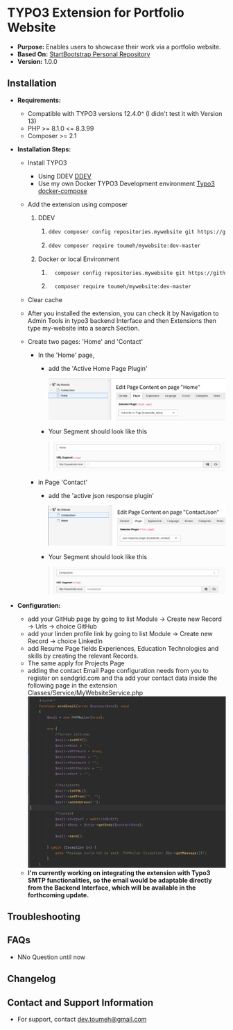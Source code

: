 # TYPO3 Extension for Portfolio Website
- **Purpose:** Enables users to showcase their work via a portfolio website.
- **Based On:** [StartBootstrap Personal Repository](https://github.com/StartBootstrap/startbootstrap-personal.git)
- **Version:** 1.0.0
## Installation
- **Requirements:**
  - Compatible with TYPO3 versions 12.4.0^ (I didn't test it with Version 13)
  - PHP >= 8.1.0 <= 8.3.99
  - Composer >= 2.1
- **Installation Steps:**
    - Install TYPO3
        - Using DDEV [DDEV](https://ddev.readthedocs.io/en/stable/)
        - Use my own Docker TYPO3 Development environment [Typo3 docker-compose](https://github.com/dev-Toumeh/php-dockerCompose-devstack/tree/typo3)
    - Add the extension using composer
       1. DDEV
            1. ```bash
               ddev composer config repositories.mywebsite git https://github.com/dev-Toumeh/typo3-Portfolio-extension
               ```
            2. ```bash
               ddev composer require toumeh/mywebsite:dev-master
               ```
       2. Docker or local Environment 
           1. ```bash
                composer config repositories.mywebsite git https://github.com/dev-Toumeh/typo3-Portfolio-extension
               ```
           2. ```bash
                composer require toumeh/mywebsite:dev-master
               ```
    - Clear cache 
    - After you installed the extension, you can check it by Navigation to Admin Tools in typo3 backend Interface and then Extensions then type my-website into a search Section.
    - Create two pages: 'Home' and 'Contact'

       - In the 'Home' page, 
         - add the 'Active Home Page Plugin'
          
           ![Alt text](assets/home-plugin.png)
          
         - Your Segment should look like this
          
           ![Alt text](assets/home-segment.png) 
          
       - in Page 'Contact' 
         - add the 'active json response plugin' 
          
           ![Alt text](assets/json-plugin.png)
          
         - Your Segment should look like this
          
           ![Alt text](assets/json-segment.png)
          
- **Configuration:**
    - add your GitHub page by going to list Module -> Create new Record -> Urls -> choice GitHub
    - add your linden profile link by going to list Module -> Create new Record -> choice LinkedIn
    - add Resume Page fields Experiences, Education Technologies and skills by creating the relevant Records.
    - The same apply for Projects Page
    - adding the contact Email Page configuration needs from you to register on sendgrid.com and tha add your contact data inside the following page in the extension
      Classes/Service/MyWebsiteService.php
      ![Alt text](assets/email-config.png)
    - **I'm currently working on integrating the extension with Typo3 SMTP functionalities, so the email would be adaptable directly from the Backend Interface, which will be available in the forthcoming update.**

    
## Troubleshooting
## FAQs
- NNo Question until now

## Changelog

## Contact and Support Information

- For support, contact dev.toumeh@gmail.com
